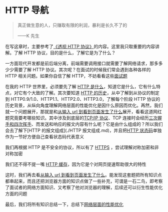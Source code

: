 # HTTP 导航

> 真正做生意的人，只赚取有限的利润，暴利是长久不了的
>
> ——K 先生

在写这章时，主要参考了[《透视 HTTP 协议》](https://time.geekbang.org/column/intro/100029001)的内容。这里我只取重要的内容讲解。了解 HTTP 协议，目的是什么，了解它是为了什么？

一方面现代开发都是前后端分离，前端需要调用接口就需要了解网络请求，那多多少少需要了解 HTTP 协议。其次呢？在面试的时候我们常会遇到各种各样的 HTTP 相关问题。如果你自信了解 HTTP，不妨看看这些[面试题](./面试题/)

在我的 HTTP 世界里，必须要先了解 [HTTP 是什么](./HTTP是什么.md)，知道它是什么，它有什么特点，对它有个大致的了解。其次要知道 [HTTP 的历史](./HTTP历史.md)，从中了解到从协议的制定到 HTTP0.9/1.0、HTTP1.1、HTTP2.0、HTTP3.0，了解每个阶段 HTTP 协议的历史背景，从纵向角度理解网络层面的性能优化是因什么原因而优化。再然，我们就一个问题展开，那就是和[从输入 url 到看到页面发生了什么](../Browser/从url输入到返回请求的过程.md)展开，看看这道网红题究竟要考哪些知识。其中涉及到底层的[TCP/IP 协议](./TCPIP协议及网络分层模型.md)、TCP 连接时会经历[三次握手和四次挥手](./三次握手和四次挥手.md)、而发送和响应的报文内容有什么呢？它是由什么组成的？所以我们会去了解下[HTTP 的报文组成](./HTTP 报文组成.md)，并且把[HTTP 状态码](./HTTP状态码.md)单独作为一节好方便自己查看状态码代表意义

我们再根据 HTTP 是不安全的协议，所以有了 [HTTPS](./HTTPS.md) ，尝试理解对称加密和非对称加密

我们还不得不提一嘴 [HTTP 缓存](./HTTP缓存.md)，因为它是个对网页提速帮助很大的特性

这时，我们再去看[从输入 url 到看到页面发生了什么](../Browser/从url输入到返回请求的过程.md)。能发现这套题把所有知识点都串起来，而且还把浏览器方面的知识点做了一些补充，可谓是一石二鸟，即考察了面试者的网络方面知识、又考察了他对浏览器的理解，后续还可以衍生性能优化方面的问题

最后，我们将所有知识总结一下，总结下[网络层面的性能优化](./性能优化.md)
